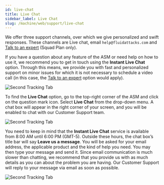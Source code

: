 ```yaml
---
id: live-chat
title: Live Chat
sidebar_label: Live Chat
slug: /machine/web/support/live-chat
---
```


We offer three support channels,
over which we give personalized
and swift responses.
These channels are
Live chat,
email `help@fluidattacks.com`
and [Talk to an expert](/squad/support/talk-expert)
(Squad Plan only).

If you have a question about any
feature of the ASM or need help
on how to use it, we recommend
you to get in touch using the
**Instant Live Chat** option.
Through this means, we provide you
with fast and personalized support
on minor issues for which it is not
necessary to schedule a video call
(in this case, the
[Talk to an expert](/squad/support/talk-expert)
option would apply).

![Second Tracking Tab](https://res.cloudinary.com/fluid-attacks/image/upload/v1644244093/docs/web/organizations/support/support__livechat_option.png)

To find the **Live Chat** option,
go to the top-right corner of the
ASM and click on the question
mark icon.
Select **Live Chat** from the
drop-down menu.
A chat box will appear in the
right corner of your screen, and
you will be enabled to chat
with our Customer Support team.

![Second Tracking Tab](https://res.cloudinary.com/fluid-attacks/image/upload/v1644244093/docs/web/organizations/support/support_chatbox.png)

You need to keep in mind that the
**Instant Live Chat** service is
available from 8:00 AM until
6:00 PM (GMT-5).
Outside these hours, the chat
box’s title bar will say
**Leave us a message**.
You will be asked for your email
address, the applicable product
and the kind of help you need.
You may then type your message
and send it.
Since email communication is much
slower than chatting, we recommend
that you provide us with as much
details as you can about the
problem you are having.
Our Customer Support will reply
to your message via email as
soon as possible.

![Second Tracking Tab](https://res.cloudinary.com/fluid-attacks/image/upload/v1644244093/docs/web/organizations/support/support_leave_message.png)
